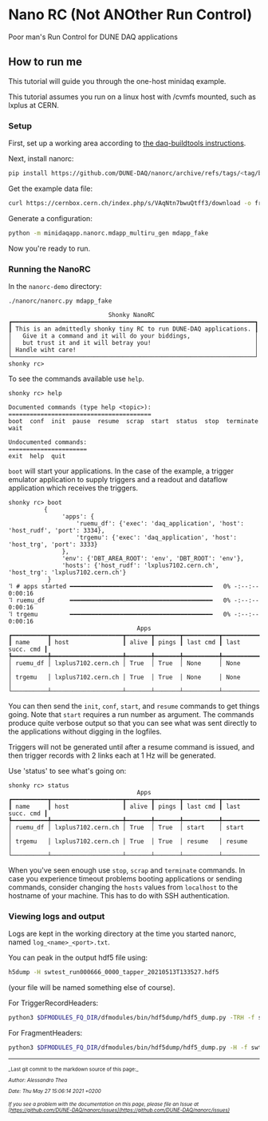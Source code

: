 # Nano RC (Not ANOther Run Control)

Poor man's Run Control for DUNE DAQ applications

## How to run me

This tutorial will guide you through the one-host minidaq example.

This tutorial assumes you run on a linux host with /cvmfs mounted, such as lxplus at CERN.

### Setup

First, set up a working area according to [the daq-buildtools instructions](https://dune-daq-sw.readthedocs.io/en/dunedaq-v2.6.0/packages/daq-buildtools/).

Next, install nanorc:

```bash
pip install https://github.com/DUNE-DAQ/nanorc/archive/refs/tags/<tag/branch>.tar.gz
```
Get the example data file:

```bash
curl https://cernbox.cern.ch/index.php/s/VAqNtn7bwuQtff3/download -o frames.bin
```

Generate a configuration:

```bash 
python -m minidaqapp.nanorc.mdapp_multiru_gen mdapp_fake
```

Now you're ready to run.

### Running the NanoRC

In the `nanorc-demo` directory:

```
./nanorc/nanorc.py mdapp_fake

                            Shonky NanoRC                             
┏━━━━━━━━━━━━━━━━━━━━━━━━━━━━━━━━━━━━━━━━━━━━━━━━━━━━━━━━━━━━━━━━━━━━┓
┃ This is an admittedly shonky tiny RC to run DUNE-DAQ applications. ┃
│   Give it a command and it will do your biddings,                  │
│   but trust it and it will betray you!                             │
│ Handle wiht care!                                                  │
└────────────────────────────────────────────────────────────────────┘
shonky rc> 
```
To see the commands available use `help`.

```
shonky rc> help

Documented commands (type help <topic>):
========================================
boot  conf  init  pause  resume  scrap  start  status  stop  terminate  wait

Undocumented commands:
======================
exit  help  quit
```

`boot` will start your applications. In the case of the example, a trigger emulator application to supply triggers and a readout and dataflow application which receives the triggers.
```
shonky rc> boot
          {                                                                                                                                                 
               'apps': {                                                                                                                                               
                   'ruemu_df': {'exec': 'daq_application', 'host': 'host_rudf', 'port': 3334},                                                                      
                   'trgemu': {'exec': 'daq_application', 'host': 'host_trg', 'port': 3333}                                                                         
               },                                                                                                                                                 
               'env': {'DBT_AREA_ROOT': 'env', 'DBT_ROOT': 'env'},                                                                                                    
               'hosts': {'host_rudf': 'lxplus7102.cern.ch', 'host_trg': 'lxplus7102.cern.ch'}                                                              
           }                                                                                                                                                           
⠹ # apps started ━━━━━━━━━━━━━━━━━━━━━━━━━━━━━━━━━━━━━━━━   0% -:--:-- 0:00:16
⠹ ruemu_df       ━━━━━━━━━━━━━━━━━━━━━━━━━━━━━━━━━━━━━━━━   0% -:--:-- 0:00:16
⠹ trgemu         ━━━━━━━━━━━━━━━━━━━━━━━━━━━━━━━━━━━━━━━━   0% -:--:-- 0:00:16
                                    Apps                                     
┏━━━━━━━━━━┳━━━━━━━━━━━━━━━━━━━━┳━━━━━━━┳━━━━━━━┳━━━━━━━━━━┳━━━━━━━━━━━━━━━━┓
┃ name     ┃ host               ┃ alive ┃ pings ┃ last cmd ┃ last succ. cmd ┃
┡━━━━━━━━━━╇━━━━━━━━━━━━━━━━━━━━╇━━━━━━━╇━━━━━━━╇━━━━━━━━━━╇━━━━━━━━━━━━━━━━┩
│ ruemu_df │ lxplus7102.cern.ch │ True  │ True  │ None     │ None           │
│ trgemu   │ lxplus7102.cern.ch │ True  │ True  │ None     │ None           │
└──────────┴────────────────────┴───────┴───────┴──────────┴────────────────┘
```

You can then send the `init`, `conf`, `start`, and `resume` commands to get things going. Note that `start` requires a run number as argument. The commands produce quite verbose output so that you can see what was sent directly to the applications without digging in the logfiles.

Triggers will not be generated until after a resume command is issued, and then trigger records with 2 links each at 1 Hz will be generated.

Use 'status' to see what's going on:

```
shonky rc> status
                                    Apps                                     
┏━━━━━━━━━━┳━━━━━━━━━━━━━━━━━━━━┳━━━━━━━┳━━━━━━━┳━━━━━━━━━━┳━━━━━━━━━━━━━━━━┓
┃ name     ┃ host               ┃ alive ┃ pings ┃ last cmd ┃ last succ. cmd ┃
┡━━━━━━━━━━╇━━━━━━━━━━━━━━━━━━━━╇━━━━━━━╇━━━━━━━╇━━━━━━━━━━╇━━━━━━━━━━━━━━━━┩
│ ruemu_df │ lxplus7102.cern.ch │ True  │ True  │ start    │ start          │
│ trgemu   │ lxplus7102.cern.ch │ True  │ True  │ resume   │ resume         │
└──────────┴────────────────────┴───────┴───────┴──────────┴────────────────┘
```

When you've seen enough use `stop`, `scrap` and `terminate` commands. In case you experience timeout problems booting applications or sending commands, consider changing the `hosts` values from `localhost` to the hostname of your machine. This has to do with SSH authentication.

### Viewing logs and output

Logs are kept in the working directory at the time you started nanorc, named `log_<name>_<port>.txt`.

You can peak in the output hdf5 file using:

```bash
h5dump -H swtest_run000666_0000_tapper_20210513T133527.hdf5
```
(your file will be named something else of course).

For TriggerRecordHeaders:

```bash
python3 $DFMODULES_FQ_DIR/dfmodules/bin/hdf5dump/hdf5_dump.py -TRH -f swtest_run000666_0000_tapper_20210513T133527.hdf5
```
For FragmentHeaders:
```bash
python3 $DFMODULES_FQ_DIR/dfmodules/bin/hdf5dump/hdf5_dump.py -H -f swtest_run000666_0000_tapper_20210513T133527.hdf5
```


-----

<font size="1">
_Last git commit to the markdown source of this page:_


_Author: Alessandro Thea_

_Date: Thu May 27 15:06:14 2021 +0200_

_If you see a problem with the documentation on this page, please file an Issue at [https://github.com/DUNE-DAQ/nanorc/issues](https://github.com/DUNE-DAQ/nanorc/issues)_
</font>
